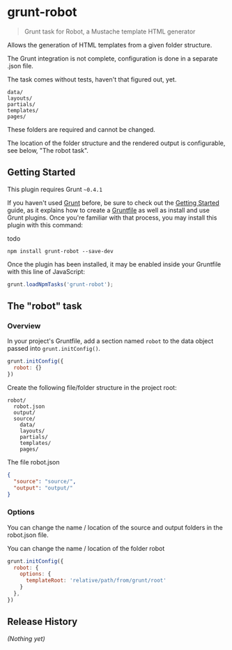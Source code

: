 # grunt-robot

> Grunt task for Robot, a Mustache template HTML generator


Allows the generation of HTML templates from a given folder structure.


The Grunt integration is not complete, configuration is done in a separate .json file.

The task comes without tests, haven't that figured out, yet.


````
data/
layouts/
partials/
templates/
pages/
````

These folders are required and cannot be changed.

The location of the folder structure and the rendered output is configurable, see below, "The robot task".

## Getting Started
This plugin requires Grunt `~0.4.1`

If you haven't used [Grunt](http://gruntjs.com/) before, be sure to check out the [Getting Started](http://gruntjs.com/getting-started) guide, as it explains how to create a [Gruntfile](http://gruntjs.com/sample-gruntfile) as well as install and use Grunt plugins. Once you're familiar with that process, you may install this plugin with this command:

todo <del>
  ```shell
npm install grunt-robot --save-dev
```
</dev>

Once the plugin has been installed, it may be enabled inside your Gruntfile with this line of JavaScript:

```js
grunt.loadNpmTasks('grunt-robot');
```

## The "robot" task

### Overview
In your project's Gruntfile, add a section named `robot` to the data object passed into `grunt.initConfig()`.

```js
grunt.initConfig({
  robot: {}
})
```
Create the following file/folder structure in the project root:

````
robot/
  robot.json
  output/
  source/
    data/
    layouts/
    partials/
    templates/
    pages/
````

The file robot.json
```json
{
  "source": "source/",
  "output": "output/"
}
```
### Options

You can change the name / location of the source and output folders in the robot.json file.

You can change the name / location of the folder robot
```js
grunt.initConfig({
  robot: {
    options: {
      templateRoot: 'relative/path/from/grunt/root'
    }
  },
})
```

## Release History
_(Nothing yet)_
